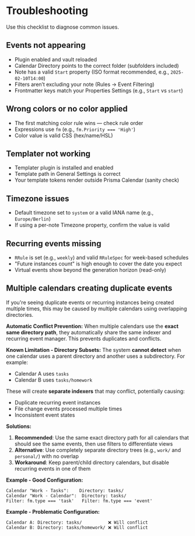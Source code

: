 # Troubleshooting

Use this checklist to diagnose common issues.

## Events not appearing

- Plugin enabled and vault reloaded
- Calendar Directory points to the correct folder (subfolders included)
- Note has a valid `Start` property (ISO format recommended, e.g., `2025-02-10T14:00`)
- Filters aren’t excluding your note (Rules → Event Filtering)
- Frontmatter keys match your Properties Settings (e.g., `Start` vs `start`)

## Wrong colors or no color applied

- The first matching color rule wins — check rule order
- Expressions use `fm` (e.g., `fm.Priority === 'High'`)
- Color value is valid CSS (hex/name/HSL)

## Templater not working

- Templater plugin is installed and enabled
- Template path in General Settings is correct
- Your template tokens render outside Prisma Calendar (sanity check)

## Timezone issues

- Default timezone set to `system` or a valid IANA name (e.g., `Europe/Berlin`)
- If using a per-note Timezone property, confirm the value is valid

## Recurring events missing

- `RRule` is set (e.g., `weekly`) and valid `RRuleSpec` for week-based schedules
- "Future instances count" is high enough to cover the date you expect
- Virtual events show beyond the generation horizon (read-only)

## Multiple calendars creating duplicate events

If you're seeing duplicate events or recurring instances being created multiple times, this may be caused by multiple calendars using overlapping directories.

**Automatic Conflict Prevention:**
When multiple calendars use the **exact same directory path**, they automatically share the same indexer and recurring event manager. This prevents duplicates and conflicts.

**Known Limitation - Directory Subsets:**
The system **cannot detect** when one calendar uses a parent directory and another uses a subdirectory. For example:
- Calendar A uses `tasks`
- Calendar B uses `tasks/homework`

These will create **separate indexers** that may conflict, potentially causing:
- Duplicate recurring event instances
- File change events processed multiple times
- Inconsistent event states

**Solutions:**
1. **Recommended**: Use the same exact directory path for all calendars that should see the same events, then use filters to differentiate views
2. **Alternative**: Use completely separate directory trees (e.g., `work/` and `personal/`) with no overlap
3. **Workaround**: Keep parent/child directory calendars, but disable recurring events in one of them

**Example - Good Configuration:**
```
Calendar "Work - Tasks":    Directory: tasks/
Calendar "Work - Calendar":  Directory: tasks/
Filter: fm.type === 'task'   Filter: fm.type === 'event'
```

**Example - Problematic Configuration:**
```
Calendar A: Directory: tasks/          ❌ Will conflict
Calendar B: Directory: tasks/homework/ ❌ Will conflict
```
